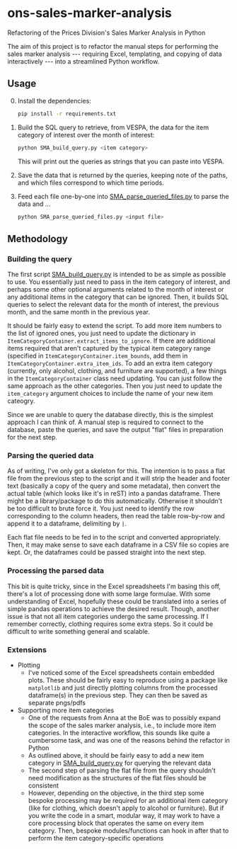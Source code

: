# ons-sales-marker-analysis

Refactoring of the Prices Division's Sales Marker Analysis in Python

The aim of this project is to refactor the manual steps for performing the sales marker analysis --- requiring Excel, templating, and copying of data interactively --- into a streamlined Python workflow.

## Usage

0) Install the dependencies:

   ```sh
   pip install -r requirements.txt
   ```

1) Build the SQL query to retrieve, from VESPA, the data for the item category of interest over the month of interest:

   ```sh
   python SMA_build_query.py <item category>
   ```
   
   This will print out the queries as strings that you can paste into VESPA.

2) Save the data that is returned by the queries, keeping note of the paths, and which files correspond to which time periods.

3) Feed each file one-by-one into [SMA_parse_queried_files.py](./SMA_parse_queried_files.py) to parse the data and ...

   ```sh
   python SMA_parse_queried_files.py <input file>
   ```

## Methodology

### Building the query

The first script [SMA_build_query.py](./SMA_build_query.py) is intended to be as simple as possible to use. You essentially just need to pass in the item category of interest, and perhaps some other optional arguments related to the month of interest or any additional items in the category that can be ignored. Then, it builds SQL queries to select the relevant data for the month of interest, the previous month, and the same month in the previous year.

It should be fairly easy to extend the script. To add more item numbers to the list of ignored ones, you just need to update the dictionary in `ItemCategoryContainer.extract_items_to_ignore`. If there are additional items required that aren't captured by the typical item category range (specified in `ItemCategoryContainer.item_bounds`, add them in `ItemCategoryContainer.extra_item_ids`. To add an extra item category (currently, only alcohol, clothing, and furniture are supported), a few things in the `ItemCategoryContainer` class need updating. You can just follow the same approach as the other categories. Then you just need to update the `item_category` argument choices to include the name of your new item cateogry.

Since we are unable to query the database directly, this is the simplest approach I can think of. A manual step is required to connect to the database, paste the queries, and save the output "flat" files in preparation for the next step.

### Parsing the queried data

As of writing, I've only got a skeleton for this. The intention is to pass a flat file from the previous step to the script and it will strip the header and footer text (basically a copy of the query and some metadata), then convert the actual table (which looks like it's in reST) into a pandas dataframe. There might be a library/package to do this automatically. Otherwise it shouldn't be too difficult to brute force it. You just need to identify the row corresponding to the column headers, then read the table row-by-row and append it to a dataframe, delimiting by `|`.

Each flat file needs to be fed in to the script and converted appropriately. Then, it may make sense to save each dataframe in a CSV file so copies are kept. Or, the dataframes could be passed straight into the next step.

### Processing the parsed data

This bit is quite tricky, since in the Excel spreadsheets I'm basing this off, there's a lot of processing done with some large formulae. With some understanding of Excel, hopefully these could be translated into a series of simple pandas operations to achieve the desired result. Though, another issue is that not all item categories undergo the same processing. If I remember correctly, clothing requires some extra steps. So it could be difficult to write something general and scalable.

### Extensions

- Plotting
  - I've noticed some of the Excel spreadsheets contain embedded plots. These should be fairly easy to reproduce using a package like `matplotlib` and just directly plotting columns from the processed dataframe(s) in the previous step. They can then be saved as separate pngs/pdfs
- Supporting more item categories
  - One of the requests from Anna at the BoE was to possibly expand the scope of the sales marker analysis, i.e., to include more item categories. In the interactive workflow, this sounds like quite a cumbersome task, and was one of the reasons behind the refactor in Python
  - As outlined above, it should be fairly easy to add a new item category in [SMA_build_query.py](./SMA_build_query.py) for querying the relevant data
  - The second step of parsing the flat file from the query shouldn't need modification as the structures of the flat files should be consistent
  - However, depending on the objective, in the third step some bespoke processing may be required for an additional item category (like for clothing, which doesn't apply to alcohol or furniture). But if you write the code in a smart, modular way, it may work to have a core processing block that operates the same on every item category. Then, bespoke modules/functions can hook in after that to perform the item category-specific operations
